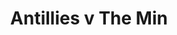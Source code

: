 ---
year: "1996"
serialNumber: "0190" 
game: "Antillies"
title: "Antillies v The Min"
gameLocation: "Canon's Park"
gameDate: ""
result: ""
resultType: ""
type: "game"
---